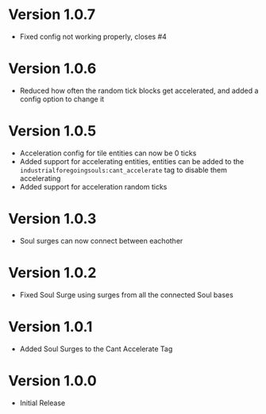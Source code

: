 # Version 1.0.7

* Fixed config not working properly, closes #4

# Version 1.0.6

* Reduced how often the random tick blocks get accelerated, and added a config option to change it

# Version 1.0.5

* Acceleration config for tile entities can now be 0 ticks
* Added support for accelerating entities, entities can be added to the `industrialforegoingsouls:cant_accelerate` tag
  to disable them accelerating
* Added support for acceleration random ticks

# Version 1.0.3

* Soul surges can now connect between eachother

# Version 1.0.2

* Fixed Soul Surge using surges from all the connected Soul bases

# Version 1.0.1

* Added Soul Surges to the Cant Accelerate Tag

# Version 1.0.0

* Initial Release